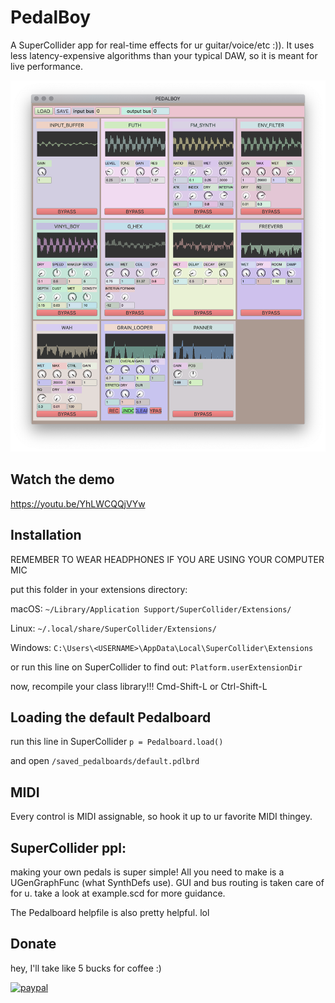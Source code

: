 
# PedalBoy
A SuperCollider app for real-time effects for ur guitar/voice/etc :)). It uses less latency-expensive algorithms than your typical DAW, so it is meant for live performance.

![img](classes/lib/img/pdlbrd.png)


## Watch the demo
https://youtu.be/YhLWCQQjVYw

## Installation
REMEMBER TO WEAR HEADPHONES IF YOU ARE USING YOUR COMPUTER MIC

put this folder in your extensions directory:

macOS:
`~/Library/Application Support/SuperCollider/Extensions/`

Linux:
`~/.local/share/SuperCollider/Extensions/`

Windows:
`C:\Users\<USERNAME>\AppData\Local\SuperCollider\Extensions`

or run this line on SuperCollider to find out:
`Platform.userExtensionDir`

now, recompile your class library!!!
Cmd-Shift-L or Ctrl-Shift-L

## Loading the default Pedalboard
run this line in SuperCollider
`p = Pedalboard.load()`

and open `/saved_pedalboards/default.pdlbrd`

## MIDI
Every control is MIDI assignable, so hook it up to ur favorite MIDI thingey.

## SuperCollider ppl:
making your own pedals is super simple! All you need to make is a UGenGraphFunc (what SynthDefs use). GUI and bus routing is taken care of for u.
take a look at example.scd for more guidance.

The Pedalboard helpfile is also pretty helpful. lol

## Donate
hey, I'll take like 5 bucks for coffee :)

[![paypal](https://www.paypalobjects.com/en_US/i/btn/btn_donateCC_LG.gif)](https://www.paypal.me/hugofloresgarcia)
